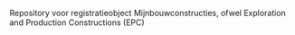 Repository voor registratieobject Mijnbouwconstructies, ofwel Exploration and Production Constructions (EPC) 
